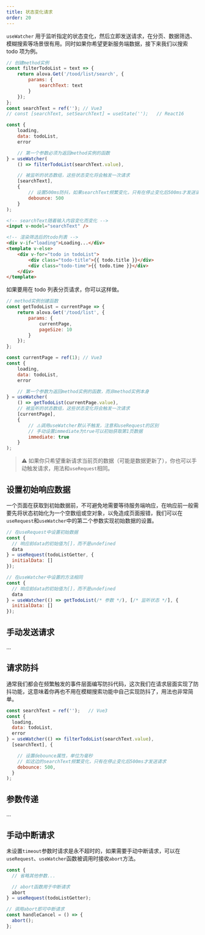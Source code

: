 ```yaml
---
title: 状态变化请求
order: 20
---
```



`useWatcher` 用于监听指定的状态变化，然后立即发送请求，在分页、数据筛选、模糊搜索等场景很有用。同时如果你希望更新服务端数据，接下来我们以搜索 todo 项为例。

```javascript
// 创建method实例
const filterTodoList = text => {
	return alova.Get('/tood/list/search', {
		params: {
			searchText: text
		}
	});
};
const searchText = ref(''); // Vue3
// const [searchText, setSearchText] = useState('');   // React16

const {
	loading,
	data: todoList,
	error

	// 第一个参数必须为返回method实例的函数
} = useWatcher(
	() => filterTodoList(searchText.value),

	// 被监听的状态数组，这些状态变化将会触发一次请求
	[searchText],
	{
		// 设置500ms防抖，如果searchText频繁变化，只有在停止变化后500ms才发送请求
		debounce: 500
	}
);
```

```html
<!-- searchText随着输入内容变化而变化 -->
<input v-model="searchText" />

<!-- 渲染筛选后的todo列表 -->
<div v-if="loading">Loading...</div>
<template v-else>
	<div v-for="todo in todoList">
		<div class="todo-title">{{ todo.title }}</div>
		<div class="todo-time">{{ todo.time }}</div>
	</div>
</template>
```

如果要用在 todo 列表分页请求，你可以这样做。

```javascript
// method实例创建函数
const getTodoList = currentPage => {
	return alova.Get('/tood/list', {
		params: {
			currentPage,
			pageSize: 10
		}
	});
};

const currentPage = ref(1); // Vue3
const {
	loading,
	data: todoList,
	error

	// 第一个参数为返回method实例的函数，而非method实例本身
} = useWatcher(
	() => getTodoList(currentPage.value),
	// 被监听的状态数组，这些状态变化将会触发一次请求
	[currentPage],
	{
		// ⚠️调用useWatcher默认不触发，注意和useRequest的区别
		// 手动设置immediate为true可以初始获取第1页数据
		immediate: true
	}
);
```

> ⚠️ 如果你只希望重新请求当前页的数据（可能是数据更新了），你也可以手动触发请求，用法和`useRequest`相同。


## 设置初始响应数据
一个页面在获取到初始数据前，不可避免地需要等待服务端响应，在响应前一般需要先将状态初始化为一个空数组或空对象，以免造成页面报错，我们可以在`useRequest`和`useWatcher`中的第二个参数实现初始数据的设置。
```javascript
// 在useRequest中设置初始数据
const {
  // 响应前data的初始值为[]，而不是undefined
  data
} = useRequest(todoListGetter, {
  initialData: []
});

// 在useWatcher中设置的方法相同
const {
  // 响应前data的初始值为[]，而不是undefined
  data
} = useWatcher(() => getTodoList(/* 参数 */), [/* 监听状态 */], {
  initialData: []
});
```

## 手动发送请求
...

## 请求防抖
通常我们都会在频繁触发的事件层面编写防抖代码，这次我们在请求层面实现了防抖功能，这意味着你再也不用在模糊搜索功能中自己实现防抖了，用法也非常简单。
```javascript
const searchText = ref('');   // Vue3
const {
  loading,
  data: todoList,
  error
} = useWatcher(() => filterTodoList(searchText.value), 
  [searchText], {

    // 设置debounce属性，单位为毫秒
    // 如这边的searchText频繁变化，只有在停止变化后500ms才发送请求
    debounce: 500,
  }
);
```

## 参数传递
...

## 手动中断请求
未设置`timeout`参数时请求是永不超时的，如果需要手动中断请求，可以在`useRequest`、`useWatcher`函数被调用时接收`abort`方法。
```javascript
const {
  // 省略其他参数...

  // abort函数用于中断请求
  abort
} = useRequest(todoListGetter);

// 调用abort即可中断请求
const handleCancel = () => {
  abort();
};
```